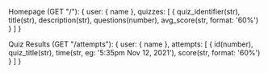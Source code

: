 
Homepage (GET "/"):
{ 
  user: { name }, 
  quizzes: [ 
    { 
      quiz_identifier(str), 
      title(str), 
      description(str), 
      questions(number), 
      avg_score(str, format: '60%') 
    } 
  ] 
}

Quiz Results (GET "/attempts"):
{ 
  user: { name }, 
  attempts: [ 
    { 
      id(number), 
      quiz_title(str), 
      time(str, eg: '5:35pm Nov 12, 2021'), 
      score(str, format: '60%') 
    } 
  ] 
}


